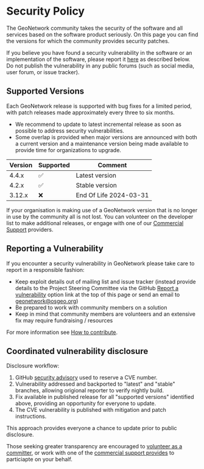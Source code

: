 # Security Policy

The GeoNetwork community takes the security of the software and all services based on the software product seriously. On this page you can find the versions for which the community provides security patches. 

If you believe you have found a security vulnerability in the software or an implementation of the software, please report it [here](https://github.com/geonetwork/core-geonetwork/security/advisories/new) as described below. Do not publish the vulnerability in any public forums (such as social media, user forum, or issue tracker).

## Supported Versions

Each GeoNetwork release is supported with bug fixes for a limited period, with patch releases made approximately every three to six  months. 

- We recommend to update to latest incremental release as soon as possible to address security vulnerabilities.
- Some overlap is provided when major versions are announced with both a current version and a maintenance version being made available to provide time for organizations to upgrade.

| Version | Supported          | Comment                                     |
|---------|--------------------|---------------------------------------------|
| 4.4.x   | :white_check_mark: | Latest version                              |
| 4.2.x   | :white_check_mark: | Stable version                              |
| 3.12.x  | ❌  | End Of Life 2024-03-31 |

If your organisation is making use of a GeoNetwork version that is no longer in use by the community all is not lost. You can volunteer on the developer list to make additional releases, or engage with one of our [Commercial Support](https://www.osgeo.org/service-providers/?p=geonetwork) providers. 

## Reporting a Vulnerability

If you encounter a security vulnerability in GeoNetwork please take care to report in a responsible fashion:

* Keep exploit details out of mailing list and issue tracker (instead provide details to the Project Steering Committee via the GitHub [Report a vulnerability](https://github.com/geonetwork/core-geonetwork/security/advisories/new) option link at the top of this page or send an email to geonetwork@osgeo.org)
* Be prepared to work with community members on a solution
* Keep in mind that community members are volunteers and an extensive fix may require fundraising / resources

For more information see [How to contribute](https://github.com/geonetwork/core-geonetwork/wiki/How-to-contribute).

## Coordinated vulnerability disclosure

Disclosure workflow:

1. GitHub [security advisory](https://github.com/geonetwork/core-geonetwork/security) used to reserve a CVE number.
2. Vulnerability addressed and backported to "latest" and "stable" branches, allowing origional reporter to verify nightly build.
3. Fix available in published release for all "supported versions" identified above, providing an opportunity for everyone to update.
4. The CVE vulnerability is published with mitigation and patch instructions.

This approach provides everyone a chance to update prior to public disclosure.

Those seeking greater transparency are encouraged to [volunteer as a committer](CONTRIBUTING.md#core-commit-access), or work with one of the [commercial support provides](https://www.osgeo.org/service-providers/?p=geonetwork) to particiapte on your behalf.
